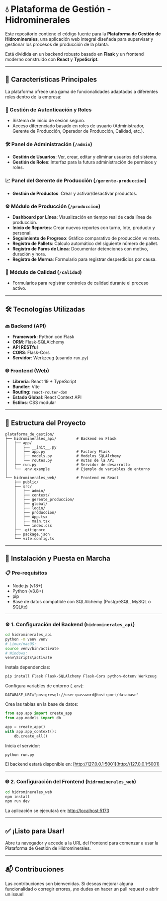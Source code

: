 # 💧 Plataforma de Gestión - Hidrominerales

Este repositorio contiene el código fuente para la **Plataforma de Gestión de Hidrominerales**, una aplicación web integral diseñada para supervisar y gestionar los procesos de producción de la planta.

Está dividida en un backend robusto basado en **Flask** y un frontend moderno construido con **React** y **TypeScript**.

---

## 🌟 Características Principales

La plataforma ofrece una gama de funcionalidades adaptadas a diferentes roles dentro de la empresa:

### 🔐 Gestión de Autenticación y Roles

- Sistema de inicio de sesión seguro.
- Acceso diferenciado basado en roles de usuario (Administrador, Gerente de Producción, Operador de Producción, Calidad, etc.).

### 🛠️ Panel de Administración (`/admin`)

- **Gestión de Usuarios**: Ver, crear, editar y eliminar usuarios del sistema.
- **Gestión de Roles**: Interfaz para la futura administración de permisos y roles.

### 📈 Panel del Gerente de Producción (`/gerente-produccion`)

- **Gestión de Productos**: Crear y activar/desactivar productos.

### ⚙️ Módulo de Producción (`/produccion`)

- **Dashboard por Línea**: Visualización en tiempo real de cada línea de producción.
- **Inicio de Reportes**: Crear nuevos reportes con turno, lote, producto y personal.
- **Seguimiento de Progreso**: Gráfico comparativo de producción vs meta.
- **Registro de Pallets**: Cálculo automático del siguiente número de pallet.
- **Registro de Paros de Línea**: Documentar detenciones con motivo, duración y hora.
- **Registro de Merma**: Formulario para registrar desperdicios por causa.

### 🧪 Módulo de Calidad (`/calidad`)

- Formularios para registrar controles de calidad durante el proceso activo.

---

## 🛠️ Tecnologías Utilizadas

### 🔙 Backend (API)

- **Framework**: Python con Flask
- **ORM**: Flask-SQLAlchemy
- **API RESTful**
- **CORS**: Flask-Cors
- **Servidor**: Werkzeug (usando `run.py`)

### 🌐 Frontend (Web)

- **Librería**: React 19 + TypeScript
- **Bundler**: Vite
- **Routing**: `react-router-dom`
- **Estado Global**: React Context API
- **Estilos**: CSS modular

---

## 📂 Estructura del Proyecto

```plaintext
plataforma_de_gestion/
├── hidrominerales_api/         # Backend en Flask
│   ├── app/
│   │   ├── __init__.py
│   │   ├── app.py              # Factory Flask
│   │   ├── models.py           # Modelos SQLAlchemy
│   │   └── routes.py           # Rutas de la API
│   ├── run.py                  # Servidor de desarrollo
│   └── .env.example            # Ejemplo de variables de entorno
│
└── hidrominerales_web/         # Frontend en React
    ├── public/
    ├── src/
    │   ├── admin/
    │   ├── context/
    │   ├── gerente_produccion/
    │   ├── global/
    │   ├── login/
    │   ├── produccion/
    │   ├── App.tsx
    │   ├── main.tsx
    │   └── index.css
    ├── .gitignore
    ├── package.json
    └── vite.config.ts
```

---

## 🚀 Instalación y Puesta en Marcha

### 📋 Pre-requisitos

- Node.js (v18+)
- Python (v3.8+)
- pip
- Base de datos compatible con SQLAlchemy (PostgreSQL, MySQL o SQLite)

---

### ⚙️ 1. Configuración del Backend (`hidrominerales_api`)

```bash
cd hidrominerales_api
python -m venv venv
# Linux/macOS:
source venv/bin/activate
# Windows:
venv\Scripts\activate
```

Instala dependencias:

```bash
pip install Flask Flask-SQLAlchemy Flask-Cors python-dotenv Werkzeug
```

Configura variables de entorno (`.env`):

```env
DATABASE_URI="postgresql://user:password@host:port/database"
```

Crea las tablas en la base de datos:

```python
from app.app import create_app
from app.models import db

app = create_app()
with app.app_context():
    db.create_all()
```

Inicia el servidor:

```bash
python run.py
```

El backend estará disponible en: [http://127.0.0.1:5001](http://127.0.0.1:5001)

---

### 🌐 2. Configuración del Frontend (`hidrominerales_web`)

```bash
cd hidrominerales_web
npm install
npm run dev
```

La aplicación se ejecutará en: [http://localhost:5173](http://localhost:5173)

---

## ✅ ¡Listo para Usar!

Abre tu navegador y accede a la URL del frontend para comenzar a usar la Plataforma de Gestión de Hidrominerales.

---

## 📬 Contribuciones

Las contribuciones son bienvenidas. Si deseas mejorar alguna funcionalidad o corregir errores, ¡no dudes en hacer un pull request o abrir un issue!
